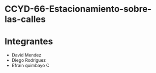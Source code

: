 # CCYD-66-Estacionamiento-sobre-las-calles
# Integrantes
- David Mendez
- Diego Rodriguez
- Efrain quimbayo C